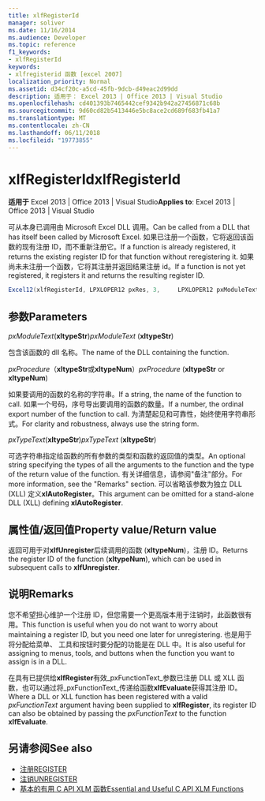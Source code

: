 ```yaml
---
title: xlfRegisterId
manager: soliver
ms.date: 11/16/2014
ms.audience: Developer
ms.topic: reference
f1_keywords:
- xlfRegisterId
keywords:
- xlfregisterid 函数 [excel 2007]
localization_priority: Normal
ms.assetid: d34cf20c-a5cd-45fb-9dcb-d49eac2d99dd
description: 适用于： Excel 2013 | Office 2013 | Visual Studio
ms.openlocfilehash: cd401393b7465442cef9342b942a27456871c68b
ms.sourcegitcommit: 9d60cd82b5413446e5bc8ace2cd689f683fb41a7
ms.translationtype: MT
ms.contentlocale: zh-CN
ms.lasthandoff: 06/11/2018
ms.locfileid: "19773855"
---
```

# <a name="xlfregisterid"></a><span data-ttu-id="e3371-104">xlfRegisterId</span><span class="sxs-lookup"><span data-stu-id="e3371-104">xlfRegisterId</span></span>

<span data-ttu-id="e3371-105">**适用于** Excel 2013 | Office 2013 | Visual Studio</span><span class="sxs-lookup"><span data-stu-id="e3371-105">**Applies to**: Excel 2013 | Office 2013 | Visual Studio</span></span> 
  
<span data-ttu-id="e3371-106">可从本身已调用由 Microsoft Excel DLL 调用。</span><span class="sxs-lookup"><span data-stu-id="e3371-106">Can be called from a DLL that has itself been called by Microsoft Excel.</span></span> <span data-ttu-id="e3371-107">如果已注册一个函数，它将返回该函数的现有注册 ID，而不重新注册它。</span><span class="sxs-lookup"><span data-stu-id="e3371-107">If a function is already registered, it returns the existing register ID for that function without reregistering it.</span></span> <span data-ttu-id="e3371-108">如果尚未未注册一个函数，它将其注册并返回结果注册 id。</span><span class="sxs-lookup"><span data-stu-id="e3371-108">If a function is not yet registered, it registers it and returns the resulting register ID.</span></span>
  
```cs
Excel12(xlfRegisterId, LPXLOPER12 pxRes, 3,     LPXLOPER12 pxModuleText, LPXLOPER12 pxProcedure, LPXLOPER12 pxTypeText);
```

## <a name="parameters"></a><span data-ttu-id="e3371-109">参数</span><span class="sxs-lookup"><span data-stu-id="e3371-109">Parameters</span></span>

<span data-ttu-id="e3371-110">_pxModuleText_(**xltypeStr**)</span><span class="sxs-lookup"><span data-stu-id="e3371-110">_pxModuleText_ (**xltypeStr**)</span></span>
  
<span data-ttu-id="e3371-111">包含该函数的 dll 名称。</span><span class="sxs-lookup"><span data-stu-id="e3371-111">The name of the DLL containing the function.</span></span>
  
<span data-ttu-id="e3371-112">_pxProcedure_（**xltypeStr**或**xltypeNum**）</span><span class="sxs-lookup"><span data-stu-id="e3371-112">_pxProcedure_ (**xltypeStr** or **xltypeNum**)</span></span>
  
<span data-ttu-id="e3371-113">如果要调用的函数的名称的字符串。</span><span class="sxs-lookup"><span data-stu-id="e3371-113">If a string, the name of the function to call.</span></span> <span data-ttu-id="e3371-114">如果一个号码，序号导出要调用的函数的数量。</span><span class="sxs-lookup"><span data-stu-id="e3371-114">If a number, the ordinal export number of the function to call.</span></span> <span data-ttu-id="e3371-115">为清楚起见和可靠性，始终使用字符串形式。</span><span class="sxs-lookup"><span data-stu-id="e3371-115">For clarity and robustness, always use the string form.</span></span>
  
<span data-ttu-id="e3371-116">_pxTypeText_(**xltypeStr**)</span><span class="sxs-lookup"><span data-stu-id="e3371-116">_pxTypeText_ (**xltypeStr**)</span></span>
  
<span data-ttu-id="e3371-117">可选字符串指定给函数的所有参数的类型和函数的返回值的类型。</span><span class="sxs-lookup"><span data-stu-id="e3371-117">An optional string specifying the types of all the arguments to the function and the type of the return value of the function.</span></span> <span data-ttu-id="e3371-118">有关详细信息，请参阅"备注"部分。</span><span class="sxs-lookup"><span data-stu-id="e3371-118">For more information, see the "Remarks" section.</span></span> <span data-ttu-id="e3371-119">可以省略该参数为独立 DLL (XLL) 定义**xlAutoRegister**。</span><span class="sxs-lookup"><span data-stu-id="e3371-119">This argument can be omitted for a stand-alone DLL (XLL) defining **xlAutoRegister**.</span></span>
  
## <a name="property-valuereturn-value"></a><span data-ttu-id="e3371-120">属性值/返回值</span><span class="sxs-lookup"><span data-stu-id="e3371-120">Property value/Return value</span></span>

<span data-ttu-id="e3371-121">返回可用于对**xlfUnregister**后续调用的函数 (**xltypeNum**)，注册 ID。</span><span class="sxs-lookup"><span data-stu-id="e3371-121">Returns the register ID of the function (**xltypeNum**), which can be used in subsequent calls to **xlfUnregister**.</span></span>
  
## <a name="remarks"></a><span data-ttu-id="e3371-122">说明</span><span class="sxs-lookup"><span data-stu-id="e3371-122">Remarks</span></span>

<span data-ttu-id="e3371-123">您不希望担心维护一个注册 ID，但您需要一个更高版本用于注销时，此函数很有用。</span><span class="sxs-lookup"><span data-stu-id="e3371-123">This function is useful when you do not want to worry about maintaining a register ID, but you need one later for unregistering.</span></span> <span data-ttu-id="e3371-124">也是用于将分配给菜单、 工具和按钮时要分配的功能是在 DLL 中。</span><span class="sxs-lookup"><span data-stu-id="e3371-124">It is also useful for assigning to menus, tools, and buttons when the function you want to assign is in a DLL.</span></span>
  
<span data-ttu-id="e3371-125">在具有已提供给**xlfRegister**有效_pxFunctionText_参数已注册 DLL 或 XLL 函数，也可以通过将_pxFunctionText_传递给函数**xlfEvaluate**获得其注册 ID。</span><span class="sxs-lookup"><span data-stu-id="e3371-125">Where a DLL or XLL function has been registered with a valid  _pxFunctionText_ argument having been supplied to **xlfRegister**, its register ID can also be obtained by passing the  _pxFunctionText_ to the function **xlfEvaluate**.</span></span>
  
## <a name="see-also"></a><span data-ttu-id="e3371-126">另请参阅</span><span class="sxs-lookup"><span data-stu-id="e3371-126">See also</span></span>

- [<span data-ttu-id="e3371-127">注册</span><span class="sxs-lookup"><span data-stu-id="e3371-127">REGISTER</span></span>](xlfregister-form-1.md)
- [<span data-ttu-id="e3371-128">注销</span><span class="sxs-lookup"><span data-stu-id="e3371-128">UNREGISTER</span></span>](xlfunregister-form-1.md)
- [<span data-ttu-id="e3371-129">基本的有用 C API XLM 函数</span><span class="sxs-lookup"><span data-stu-id="e3371-129">Essential and Useful C API XLM Functions</span></span>](essential-and-useful-c-api-xlm-functions.md)

